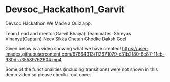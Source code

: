 # Devsoc_Hackathon1_Garvit
 Devsoc Hackathon
 We Made a Quiz app.
 
 Team Lead and mentor(Garvit Bhaiya)
 Teammates:
 Shreyas Vinanya(Captain)
 Neev Sikka
Chetan Ghodke
Daksh Goel

Given below is a video showing what we have created!
https://user-images.githubusercontent.com/67864313/112671079-c31b2f80-8e87-11eb-930d-a35589762604.mp4

Some of the functionalities (including transitions) were not shown in this demo video so please check it out once.
